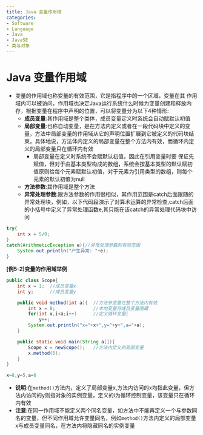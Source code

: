 ```yaml
---
title: Java 变量作用域
categories:
- Software
- Language
- Java
- JavaSE
- 类与对象
---
```

# Java 变量作用域

- 变量的作用域也称变量的有效范围，它是指程序中的一个区域，变量在其 作用域内可以被访问，作用域也决定Java运行系统什么时候为变量创建和释放内存，根据变量在程序中声明的位置，可以将变量分为以下4种情形:
    - **成员变量**:其作用域是整个类体，成员变量定义时系统会自动赋默认初值
    - **局部变量**:也称自动变量，是在方法内定义或者在一段代码块中定义的变量，方法中局部变量的作用域从它的声明位置扩展到它被定义的代码块结束，具体地说，方法体内定义的局部变量在整个方法内有效，而循环内定义的局部变量只在循环内有效
        - 局部变量在定义时系统不会赋默认初值，因此在引用变量时要 保证先赋值，但对于由基本类型构成的数组，系统会按基本类型的默认赋初值原则给每个元素赋默认初值，对于元素为引用类型的数组，则每个元素的默认初值为null
    - **方法参数**:其作用域是整个方法
    - **异常处理参数**:跟方法参数的作用很相似，其作用范围是catch后面跟随的异常处理块，例如，以下代码段演示了对算术运算的异常检查,catch后面的小括号中定义了异常处理函数e,其只能在该catch的异常处理代码块中访问

```java
try{
    int x = 5/0;
}
catch(ArithmeticException e){//异常处理参数的有效范围
    System.out.println("产生异常: "+e);
}
```

**[例5-2]变量的作用域举例**

```java
public class Scope{
    int x = 1;	//成员变量x
    int y;		//成员变量y

    public void method(int a){	//方法参变量在整个方法内有效
        int x = 8;				//本地变量将成员变量隐藏
        for(int x,i<a;i++)		//定义循环变量i
            y++;
        System.out.println("x="+x+",y="+y+",a="+a);
    }

    public static void main(String a[]){
        Scope x = newScope();	//方法内定义的局部变量
        x.method(6);
    }
}

x=8,y=5,a=6
```

- **说明**:在`method()`方法内，定义了局部变量x,方法内访问的x均指此变量，但方法内访问的y则指对象的实例变量，定义的i为循环控制变量，该变量只在循环内有效
- **注意**:在同一作用域不能定义两个同名变量，如方法中不能再定义一个与参数同名的变量，但不同作用域允许变量同名，例如`method()`方法内定义的局部变量x与成员变量同名，在方法内将隐藏同名的实例变量

